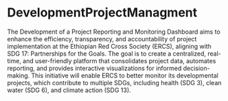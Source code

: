 # DevelopmentProjectManagment
The Development of a Project Reporting and Monitoring Dashboard aims to enhance the efficiency, transparency, and accountability of project implementation at the Ethiopian Red Cross Society (ERCS), aligning with SDG 17: Partnerships for the Goals. The goal is to create a centralized, real-time, and user-friendly platform that consolidates project data, automates reporting, and provides interactive visualizations for informed decision-making. This initiative will enable ERCS to better monitor its developmental projects, which contribute to multiple SDGs, including health (SDG 3), clean water (SDG 6), and climate action (SDG 13).
